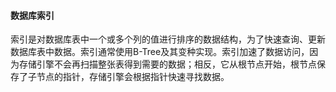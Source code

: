 #### 数据库索引
索引是对数据库表中一个或多个列的值进行排序的数据结构，为了快速查询、更新数据库表中数据。索引通常使用B-Tree及其变种实现。索引加速了数据访问，因为存储引擎不会再扫描整张表得到需要的数据；相反，它从根节点开始，根节点保存了子节点的指针，存储引擎会根据指针快速寻找数据。
